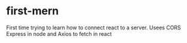 # first-mern
First time trying to learn how to connect react to a server. Usees CORS Express in node and Axios to fetch in react
